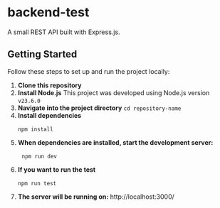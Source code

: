 # backend-test
A small REST API built with Express.js.
## Getting Started
Follow these steps to set up and run the project locally:
  
1. **Clone this repository**
2. **Install Node.js** This project was developed using Node.js version ```v23.6.0```
3. **Navigate into the project directory** ```cd repository-name```
4. **Install dependencies** <pre> ```npm install ``` </pre>
5. **When dependencies are installed, start the development server:** <pre> ```npm run dev ``` </pre>
6. **If you want to run the test** <pre> ```npm run test ``` </pre>
7. **The server will be running on:** http://localhost:3000/

